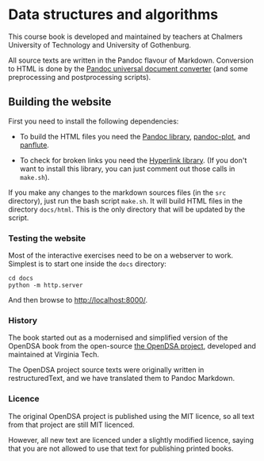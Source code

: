 
Data structures and algorithms
==============================

This course book is developed and maintained by teachers at Chalmers University of Technology and University of Gothenburg.

All source texts are written in the Pandoc flavour of Markdown.
Conversion to HTML is done by the
[Pandoc universal document converter](https://pandoc.org/)
(and some preprocessing and postprocessing scripts).

## Building the website

First you need to install the following dependencies:

- To build the HTML files you need the [Pandoc library](https://pandoc.org/),
  [pandoc-plot](https://laurentrdc.github.io/pandoc-plot/), and
  [panflute](https://scorreia.com/software/panflute/).

- To check for broken links you need the [Hyperlink library](https://github.com/untitaker/hyperlink).
  (If you don't want to install this library, you can just comment out those calls in `make.sh`).

If you make any changes to the markdown sources files (in the `src` directory),
just run the bash script `make.sh`.
It will build HTML files in the directory `docs/html`.
This is the only directory that will be updated by the script.

### Testing the website

Most of the interactive exercises need to be on a webserver to work.
Simplest is to start one inside the `docs` directory:
```
cd docs
python -m http.server
```

And then browse to <http://localhost:8000/>.

### History

The book started out as a modernised and simplified version of the OpenDSA book
from the open-source [the OpenDSA project](https://opendsa-server.cs.vt.edu),
developed and maintained at Virginia Tech.

The OpenDSA project source texts were originally written in restructuredText,
and we have translated them to Pandoc Markdown.

### Licence

The original OpenDSA project is published using the MIT licence,
so all text from that project are still MIT licenced.

However, all new text are licenced under a slightly modified licence,
saying that you are not allowed to use that text for publishing
printed books.
